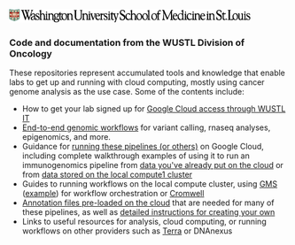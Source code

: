 ![wustl logo](https://github.com/wustl-oncology/.github/blob/master/profile/wustl_logo.png?raw=true)

### Code and documentation from the WUSTL Division of Oncology

These repositories represent accumulated tools and knowledge that enable labs to get up and running with cloud computing, mostly using cancer genome analysis as the use case.  Some of the contents include:

- How to get your lab signed up for [Google Cloud access through WUSTL IT](https://it.wustl.edu/services/cloud-computing/google-cloud-platform/)
- [End-to-end genomic workflows](https://github.com/wustl-oncology/analysis-wdls) for variant calling, rnaseq analyses, epigenomics, and more.
- Guidance for [running these pipelines (or others)](https://github.com/wustl-oncology/cloud-workflows) on Google Cloud, including complete walkthrough examples of using it to run an immunogenomics pipeline from [data you've already put on the cloud](https://github.com/wustl-oncology/immuno_gcp_wdl_local) or from [data stored on the local compute1 cluster ](https://github.com/wustl-oncology/immuno_gcp_wdl_local)
- Guides to running workflows on the local compute cluster, using [GMS](https://github.com/genome/genome/wiki/CWL-Somatic-Pipeline-Walkthrough) ([example](https://github.com/wustl-oncology/immuno-planning/issues/13)) for workflow orchestration or [Cromwell]()
- [Annotation files pre-loaded on the cloud](https://console.cloud.google.com/storage/browser/griffith-lab-workflow-inputs) that are needed for many of these pipelines, as well as [detailed instructions for creating your own](https://github.com/genome/analysis-workflows/wiki/Gathering-input-files)
- Links to useful resources for analysis, cloud computing, or running workflows on other providers such as [Terra]() or DNAnexus


